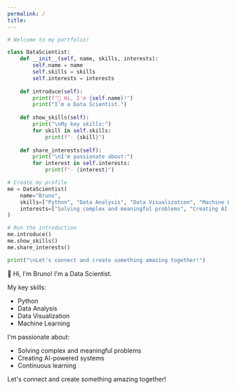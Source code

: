 ```yaml
---
permalink: /
title: 
---
```


```python
# Welcome to my portfolio!

class DataScientist:
    def __init__(self, name, skills, interests):
        self.name = name
        self.skills = skills
        self.interests = interests
    
    def introduce(self):
        print(f"👋 Hi, I'm {self.name}!")
        print("I'm a Data Scientist.")
    
    def show_skills(self):
        print("\nMy key skills:")
        for skill in self.skills:
            print(f"- {skill}")
    
    def share_interests(self):
        print("\nI'm passionate about:")
        for interest in self.interests:
            print(f"- {interest}")

# Create my profile
me = DataScientist(
    name="Bruno",
    skills=["Python", "Data Analysis", "Data Visualization", "Machine Learning"],
    interests=["Solving complex and meaningful problems", "Creating AI-powered systems", "Continuous learning"]
)

# Run the introduction
me.introduce()
me.show_skills()
me.share_interests()

print("\nLet's connect and create something amazing together!")
```
👋 Hi, I'm Bruno!
I'm a Data Scientist.

My key skills:
- Python
- Data Analysis
- Data Visualization
- Machine Learning

I'm passionate about:
- Solving complex and meaningful problems
- Creating AI-powered systems
- Continuous learning

Let's connect and create something amazing together!
